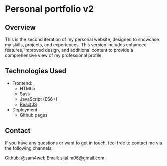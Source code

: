# Personal portfolio v2

## Overview

This is the second iteration of my personal website, designed to showcase my skills, projects, and experiences. This version includes enhanced features, improved design, and additional content to provide a comprehensive view of my professional profile.

## Technologies Used

- Frontend:
  - HTML5
  - Sass
  - JavaScript (ES6+)
  - [ReactJS](https://react.dev/)
- Deployment
  - Github pages

## Contact

If you have any questions or want to get in touch, feel free to contact me via the following channels:

Github: [@sam4web](https://github.com/sam4web)
Email: [sijal.m06@gmail.com](mailto:sijal.m06@gmail.com)
